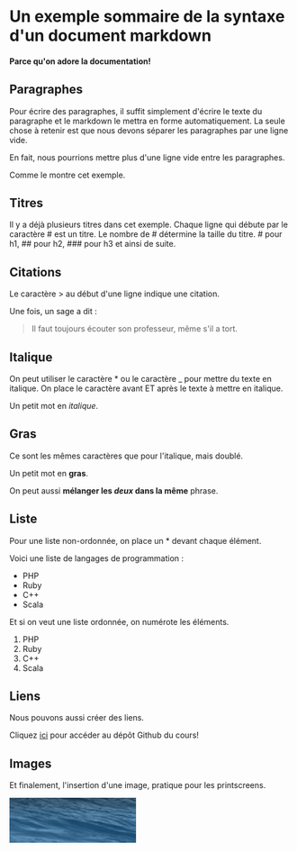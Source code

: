# Un exemple sommaire de la syntaxe d'un document markdown

#### Parce qu'on adore la documentation!

## Paragraphes

Pour écrire des paragraphes, il suffit simplement d'écrire le texte du
paragraphe et le markdown le mettra en forme automatiquement. La seule chose à
retenir est que nous devons séparer les paragraphes par une ligne vide.

En fait, nous pourrions mettre plus d'une ligne vide entre les paragraphes.




Comme le montre cet exemple.

## Titres

Il y a déjà plusieurs titres dans cet exemple. Chaque ligne qui débute par le
caractère # est un titre. Le nombre de # détermine la taille du titre. # pour
h1, ## pour h2, ### pour h3 et ainsi de suite.

## Citations

Le caractère > au début d'une ligne indique une citation.

Une fois, un sage a dit :

> Il faut toujours écouter son professeur, même s'il a tort.

## Italique

On peut utiliser le caractère * ou le caractère _ pour mettre du texte en
italique. On place le caractère avant ET après le texte à mettre en italique.

Un petit mot en *italique*.

## Gras

Ce sont les mêmes caractères que pour l'italique, mais doublé.

Un petit mot en __gras__.

On peut aussi **mélanger les _deux_ dans la même** phrase.

## Liste

Pour une liste non-ordonnée, on place un * devant chaque élément.

Voici une liste de langages de programmation :

* PHP
* Ruby
* C++
* Scala

Et si on veut une liste ordonnée, on numérote les éléments.

1. PHP
2. Ruby
3. C++
4. Scala

## Liens

Nous pouvons aussi créer des liens.

Cliquez [ici](https://github.com/jacquesberger/exemplesINF4150) pour accéder au
dépôt Github du cours!

## Images

Et finalement, l'insertion d'une image, pratique pour les printscreens.

![De l'eau](img.png)


